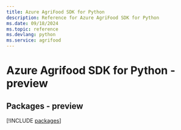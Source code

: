 ```yaml
---
title: Azure AgriFood SDK for Python
description: Reference for Azure AgriFood SDK for Python
ms.date: 09/18/2024
ms.topic: reference
ms.devlang: python
ms.service: agrifood
---
```

# Azure Agrifood SDK for Python - preview
## Packages - preview
[!INCLUDE [packages](agrifood-index.md)]